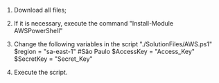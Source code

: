 1. Download all files;

2. If it is necessary, execute the command "Install-Module AWSPowerShell"

3. Change the following variables in the script "./SolutionFiles/AWS.ps1"
    $region    = "sa-east-1" #São Paulo
    $AccessKey = "Access_Key"
    $SecretKey = "Secret_Key" 

4. Execute the script.
